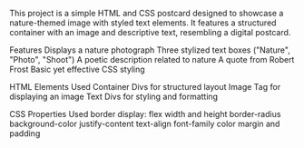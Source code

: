 This project is a simple HTML and CSS postcard designed to showcase a nature-themed image with styled text elements. It features a structured container with an image and descriptive text, resembling a digital postcard.

Features
Displays a nature photograph
Three stylized text boxes ("Nature", "Photo", "Shoot")
A poetic description related to nature
A quote from Robert Frost
Basic yet effective CSS styling

HTML Elements Used
Container Divs for structured layout
Image Tag for displaying an image
Text Divs for styling and formatting

CSS Properties Used
border
display: flex
width and height
border-radius
background-color
justify-content
text-align
font-family
color
margin and padding
